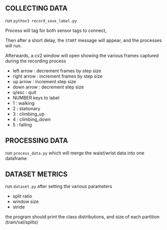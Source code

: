 ## COLLECTING DATA

run `python3 record_save_label.py`

Process will tag for both sensor tags to connect,

Then after a short delay, the `START` message will appear, and the processes will run.

Afterwards, a cv2 window will open showing the various frames captured during the recording process

- left arrow  : decrement frames by step size
- right arrow : increment frames by step size
- up arrow : increment step size
- down arrow : decrement step size
- q/esc : quit
- NUMBER keys to label
- 1 : walking
- 2 : stationary
- 3 : climbing_up
- 4 : climbing_down
- 5 : falling

## PROCESSING DATA

run `process_data.py` which will merge the waist/wrist data into one dataframe

## DATASET METRICS

run `dataset.py` after setting the various parameters
- split ratio
- window size
- stride

the program should print the class distributions, and size of each partition (train/val/splits)


###
